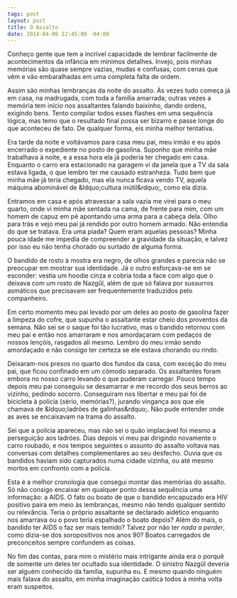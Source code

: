 ```yaml
---
tags: post
layout: post
title: O Assalto
date: 2014-04-06 12:45:00 -04:00
---
```


<p>Conheço gente que tem a incrível capacidade de lembrar facilmente de acontecimentos da infância em mínimos detalhes. Invejo, pois minhas memórias são quase sempre vazias, mudas e confusas, com cenas que vêm e vão embaralhadas em uma completa falta de ordem.</p>
        <p>Assim são minhas lembranças da noite do assalto. Às vezes tudo começa já em casa, na madrugada, com toda a família amarrada; outras vezes a memória tem início nos assaltantes falando baixinho, dando ordens, exigindo bens. Tento compilar todos esses flashes em uma sequência lógica, mas temo que o resultado final possa ser bizarro e passe longe do que aconteceu de fato. De qualquer forma, eis minha melhor tentativa.</p>
        <p>Era tarde da noite e voltávamos para casa meu pai, meu irmão e eu após encerrado o expediente no posto de gasolina. Suponho que minha mãe trabalhava à noite, e a essa hora ela já poderia ter chegado em casa. Enquanto o carro era estacionado na garagem vi da janela que a TV da sala estava ligada, o que lembro ter me causado estranheza. Tudo bem que minha mãe já teria chegado, mas ela nunca ficava vendo TV, aquela máquina abominável de &amp;ldquo;cultura inútil&amp;rdquo;, como ela dizia.</p>
        <p>Entramos em casa e após atravessar a sala vazia me virei para o meu quarto, onde vi minha mãe sentada na cama, de frente para mim, com um homem de capuz em pé apontando uma arma para a cabeça dela. Olho para trás e vejo meu pai já rendido por outro homem armado. Não entendia do que se tratava. Era uma piada? Quem eram aquelas pessoas? Minha pouca idade me impedia de compreender a gravidade da situação, e talvez por isso eu não tenha chorado ou surtado de alguma forma.</p>
        <p>O bandido de rosto à mostra era negro, de olhos grandes e parecia não se preocupar em mostrar sua identidade. Já o outro esforçava-se em se esconder: vestia um hoodie cinza e cobria toda a face com algo que o deixava com um rosto de Nazgûl, além de que só falava por sussurros asmáticos que precisavam ser frequentemente traduzidos pelo companheiro. </p>
        <p>Em certo momento meu pai levado por um deles ao posto de gasolina fazer a limpeza do cofre, que supunha o assaltante estar cheio dos proventos da semana. Não sei se o saque foi tão lucrativo, mas o bandido retornou com meu pai e então nos amarraram e nos amordaçaram com pedaços de nossos lençóis, rasgados ali mesmo. Lembro do meu irmão sendo amordaçado e não consigo ter certeza se ele estava chorando ou rindo.</p>
        <p>Deixaram-nos presos no quarto dos fundos da casa, com exceção do meu pai, que ficou confinado em um cômodo separado. Os assaltantes foram embora no nosso carro levando o que puderam carregar. Pouco tempo depois meu pai conseguiu se desamarrar e me recordo dos seus berros ao vizinho, pedindo socorro. Conseguiram nos libertar e meu pai foi de bicicleta à polícia (sério, memórias?), jurando vingança aos que ele chamava de &amp;ldquo;ladrões de galinhas&amp;rdquo;. Não pude entender onde as aves se encaixavam na trama do assalto.</p>
        <p>Sei que a polícia apareceu, mas não sei o quão implacável foi mesmo a perseguição aos ladrões. Dias depois vi meu pai dirigindo novamente o carro roubado, e nos tempos seguintes o assunto do assalto voltava nas conversas com detalhes complementares ao seu desfecho. Ouvia que os bandidos haviam sido capturados numa cidade vizinha, ou até mesmo mortos em confronto com a polícia.</p>
        <p>Esta é a melhor cronologia que consegui montar das memórias do assalto. Só não consigo encaixar em qualquer ponto dessa sequência uma informação: a AIDS. O fato ou boato de que o bandido encapuzado era HIV positivo paira em meio às lembranças, mesmo não tendo qualquer sentido ou relevância. Teria o próprio assaltante se declarado aidético enquanto nos amarrava ou o povo teria espalhado o boato depois? Além do mais, o bandido ter AIDS o faz ser mais temido? Talvez por não ter
          <em>nada a perder</em>, como dizia-se dos soropositivos nos anos 90? Boatos carregados de preconceitos sempre confundem as coisas.
        </p>
        <p>No fim das contas, para mim o mistério mais intrigante ainda era o porquê de somente um deles ter ocultado sua identidade. O sinistro Nazgûl deveria ser alguém conhecido da família, supunha eu. E mesmo quando ninguém mais falava do assalto, em minha imaginação caótica todos à minha volta eram suspeitos.</p>
